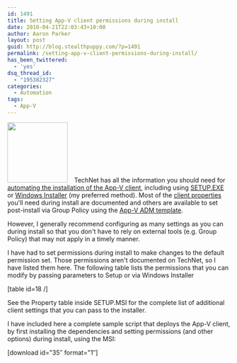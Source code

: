 ```yaml
---
id: 1491
title: Setting App-V client permissions during install
date: 2010-04-21T22:03:43+10:00
author: Aaron Parker
layout: post
guid: http://blog.stealthpuppy.com/?p=1491
permalink: /setting-app-v-client-permissions-during-install/
has_been_twittered:
  - 'yes'
dsq_thread_id:
  - "195382327"
categories:
  - Automation
tags:
  - App-V
---
```

<a rel="attachment wp-att-1479" href="https://stealthpuppy.com/virtualisation/dynamic-suite-composition-and-short-names/attachment/appvlogo-png"><img class="alignleft size-full wp-image-1479" style="margin-right: 15px;" title="AppVLogo.png" src="https://stealthpuppy.com/wp-content/uploads/2010/04/AppVLogo.png" alt="" width="136" height="136" srcset="https://stealthpuppy.com/wp-content/uploads/2010/04/AppVLogo.png 136w, https://stealthpuppy.com/wp-content/uploads/2010/04/AppVLogo-50x50.png 50w" sizes="(max-width: 136px) 100vw, 136px" /></a>TechNet has all the information you should need for [automating the installation of the App-V client](http://technet.microsoft.com/en-us/library/ee956917.aspx), including using [SETUP.EXE](http://technet.microsoft.com/en-us/library/ee956911.aspx) or [Windows Installer](http://technet.microsoft.com/en-us/library/ee956914.aspx) (my preferred method). Most of the [client properties](http://technet.microsoft.com/en-us/library/cc843737.aspx) you'll need during install are documented and others are available to set post-install via Group Policy using the [App-V ADM template](http://www.microsoft.com/downloads/details.aspx?familyid=67CDF9D2-7E8E-4D76-A552-FD82DBBFF9BC&displaylang=en).

However, I generally recommend configuring as many settings as you can during install so that you don't have to rely on external tools (e.g. Group Policy) that may not apply in a timely manner.

I have had to set permissions during install to make changes to the default permission set. Those permissions aren't documented on TechNet, so I have listed them here. The following table lists the permissions that you can modify by passing parameters to Setup or via Windows Installer

[table id=18 /]

See the Property table inside SETUP.MSI for the complete list of additional client settings that you can pass to the installer.

I have included here a complete sample script that deploys the App-V client, by first installing the dependencies and setting permissions (and other options) during install, using the MSI:

<p class="download">
  [download id="35&#8243; format="1&#8243;]
</p>